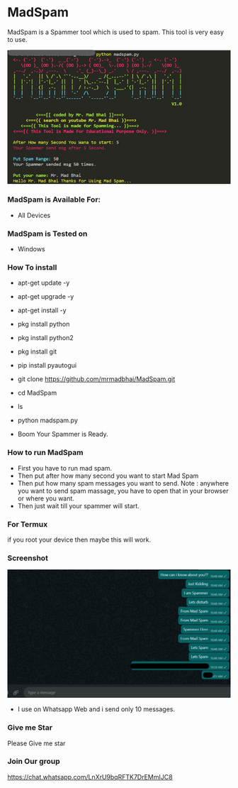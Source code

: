 # MadSpam
MadSpam is a Spammer tool which is used to spam. This tool is very easy to use.

![MadSpam](https://github.com/mrmadbhai/MadSpam/blob/main/madspam.jpg)

### MadSpam is Available For:

* All Devices 

### MadSpam is Tested on

* Windows


### How To install

* apt-get update -y
* apt-get upgrade -y
* apt-get install -y
* pkg install python
* pkg install python2
* pkg install git
* pip install pyautogui
* git clone https://github.com/mrmadbhai/MadSpam.git
* cd MadSpam
* ls
* python madspam.py

* Boom Your Spammer is Ready.

### How to run MadSpam

* First you have to run mad spam.
* Then put after how many second you want to start Mad Spam
* Then put how many spam messages you want to send.
Note : anywhere you want to send spam massage, you have to open that in your browser or where you want.
* Then just wait till your spammer will start.

### For Termux
if you root your device then maybe this will work.

### Screenshot


![Screenshot ](https://github.com/mrmadbhai/MadSpam/blob/main/screenshot_of_MadSpam.jpg)

* I use on Whatsapp Web and i send only 10 messages.

### Give me Star
Please Give me star

### Join Our group

https://chat.whatsapp.com/LnXrU9bqRFTK7DrEMmIJC8
